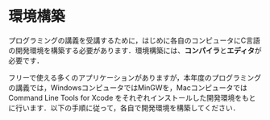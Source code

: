 # 環境構築

プログラミングの講義を受講するために，はじめに各⾃のコンピュータにC⾔語の開発環境を構築する必要があります．環境構築には、**コンパイラ**と**エディタ**が必要です．



フリーで使える多くのアプリケーションがありますが，本年度のプログラミングの講義では，WindowsコンピュータではMinGWを，MacコンピュータではCommand Line Tools for Xcode をそれぞれインストールした開発環境をもとに⾏います．以下の⼿順に従って，各⾃で開発環境を構築してください．

## 